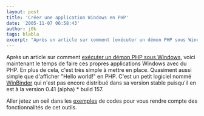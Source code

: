 ```yaml
---
layout: post
title: 'Créer une application Windows en PHP'
date: '2005-11-07 06:58:43'
author: j0k
tags: blabla
excerpt: "Après un article sur comment [exécuter un démon PHP sous Windows](http://www.j0k3r.net/forum/executer-un-demon-php-sous-windows-265.htm), voici maintenant le temps de faire ces propres applications Windows avec du PHP.     \nEn plus de cela, c'est très simple à mettre en place. Quasiment aussi simple que d'afficher \"Hello world!\" en PHP. C'est un petit      …"
---
```


Après un article sur comment [exécuter un démon PHP sous Windows](http://www.j0k3r.net/forum/executer-un-demon-php-sous-windows-265.htm), voici maintenant le temps de faire ces propres applications Windows avec du PHP.
En plus de cela, c'est très simple à mettre en place. Quasiment aussi simple que d'afficher "Hello world!" en PHP. C'est un petit logiciel nommé [WinBinder](http://www.hypervisual.com/winbinder/) qui n'est pas encore distribué dans sa version stable puisqu'il en est à la version 0.41 (alpha) * build 157.

Aller jetez un oeil dans les [exemples](http://www.hypervisual.com/winbinder/examples.php) de codes pour vous rendre compte des fonctionnalités de cet outils.
